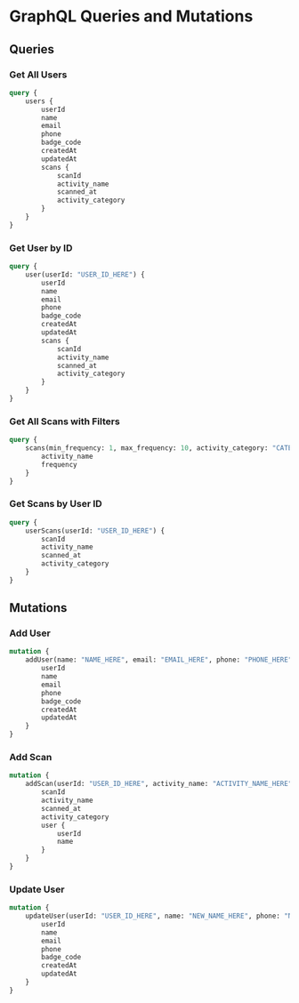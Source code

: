 # GraphQL Queries and Mutations

## Queries

### Get All Users
```graphql
query {
    users {
        userId
        name
        email
        phone
        badge_code
        createdAt
        updatedAt
        scans {
            scanId
            activity_name
            scanned_at
            activity_category
        }
    }
}
```

### Get User by ID
```graphql
query {
    user(userId: "USER_ID_HERE") {
        userId
        name
        email
        phone
        badge_code
        createdAt
        updatedAt
        scans {
            scanId
            activity_name
            scanned_at
            activity_category
        }
    }
}
```

### Get All Scans with Filters
```graphql
query {
    scans(min_frequency: 1, max_frequency: 10, activity_category: "CATEGORY_HERE") {
        activity_name
        frequency
    }
}
```

### Get Scans by User ID
```graphql
query {
    userScans(userId: "USER_ID_HERE") {
        scanId
        activity_name
        scanned_at
        activity_category
    }
}
```

## Mutations

### Add User
```graphql
mutation {
    addUser(name: "NAME_HERE", email: "EMAIL_HERE", phone: "PHONE_HERE", badge_code: "BADGE_CODE_HERE") {
        userId
        name
        email
        phone
        badge_code
        createdAt
        updatedAt
    }
}
```

### Add Scan
```graphql
mutation {
    addScan(userId: "USER_ID_HERE", activity_name: "ACTIVITY_NAME_HERE", activity_category: "CATEGORY_HERE") {
        scanId
        activity_name
        scanned_at
        activity_category
        user {
            userId
            name
        }
    }
}
```

### Update User
```graphql
mutation {
    updateUser(userId: "USER_ID_HERE", name: "NEW_NAME_HERE", phone: "NEW_PHONE_HERE", badge_code: "NEW_BADGE_CODE_HERE") {
        userId
        name
        email
        phone
        badge_code
        createdAt
        updatedAt
    }
}
```